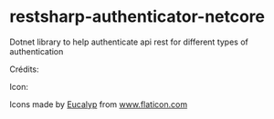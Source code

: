 # restsharp-authenticator-netcore
Dotnet library to help authenticate api rest for different types of authentication


Crédits:

Icon:
<div>Icons made by <a href="https://www.flaticon.com/authors/eucalyp" title="Eucalyp">Eucalyp</a> from <a href="https://www.flaticon.com/" title="Flaticon">www.flaticon.com</a></div>